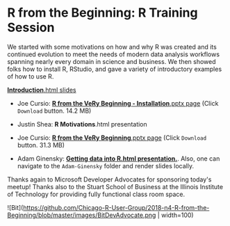 # R from the Beginning: R Training Session

We started with some motivations on how and why R was created and its continued evolution to meet the needs of modern data analysis workflows spanning nearly every domain in science and business. We then showed folks how to install R, RStudio, and gave a variety of introductory examples of how to use R.

[**Introduction**.html slides](https://htmlpreview.github.io/?https://github.com/Chicago-R-User-Group/2018-n4-R-from-the-Beginning/blob/master/intro-slides.html#1)

- Joe Cursio: [**R from the VeRy Beginning - Installation**.pptx page](https://github.com/Chicago-R-User-Group/2018-n4-R-from-the-Beginning/blob/master/Joe-Cursio/R-from-the-VeRy-Beginning--Installation.pptx) (Click `Download` button. 14.2 MB)

- Justin Shea: **R Motivations**.html presentation

- Joe Cursio: [**R from the VeRy Beginning**.pptx page](https://github.com/Chicago-R-User-Group/2018-n4-R-from-the-Beginning/blob/master/Joe-Cursio/R-from-the-VeRy-Beginning--Introduction.pptx) (Click `Download` button. 31.3 MB)

- Adam Ginensky: [**Getting data into R.html presentation.**](https://htmlpreview.github.io/?https://github.com/Chicago-R-User-Group/2018-n4-R-from-the-Beginning/blob/master/Adam-Ginensky/Data_Into_R_ap14.html). Also, one can navigate to the `Adam-Ginensky` folder and render slides locally.

Thanks again to Microsoft Developer Advocates for sponsoring today's meetup! Thanks also to the Stuart School of Business at the Illinois Institute of Technology for providing fully functional class room space.

![Bit](https://github.com/Chicago-R-User-Group/2018-n4-R-from-the-Beginning/blob/master/images/BitDevAdvocate.png | width=100)

